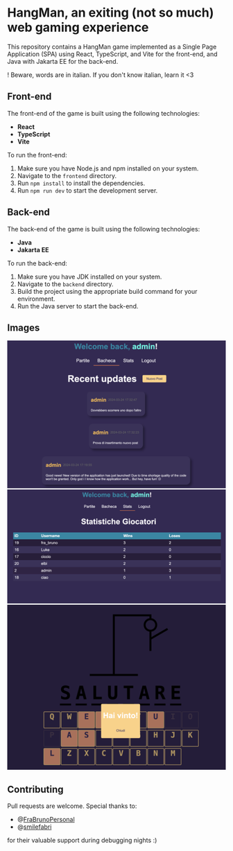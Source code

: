 # HangMan, an exiting (not so much) web gaming experience

This repository contains a HangMan game implemented as a Single Page Application (SPA) using React, TypeScript, and Vite for the front-end, and Java with Jakarta EE for the back-end.

! Beware, words are in italian. If you don't know italian, learn it <3

## Front-end

The front-end of the game is built using the following technologies:

- **React**
- **TypeScript**
- **Vite**

To run the front-end:

1. Make sure you have Node.js and npm installed on your system.
2. Navigate to the `frontend` directory.
3. Run `npm install` to install the dependencies.
4. Run `npm run dev` to start the development server.

## Back-end

The back-end of the game is built using the following technologies:

- **Java**
- **Jakarta EE**

To run the back-end:

1. Make sure you have JDK installed on your system.
2. Navigate to the `backend` directory.
3. Build the project using the appropriate build command for your environment.
4. Run the Java server to start the back-end.

## Images
![pinboard](https://github.com/bruno-luca/HangMan/blob/main/docs/Screenshot%202024-04-11%20alle%2011.52.25.png)
![dashboard](https://github.com/bruno-luca/HangMan/blob/main/docs/Screenshot%202024-04-11%20alle%2011.52.34.png)
![game](https://github.com/bruno-luca/HangMan/blob/main/docs/Screenshot%202024-04-11%20alle%2011.53.03.png)


## Contributing

Pull requests are welcome. Special thanks to:

- @[FraBrunoPersonal](https://github.com/FraBrunoPersonal) 
- @[smilefabri](https://github.com/smilefabri)

for their valuable support during debugging nights :)


